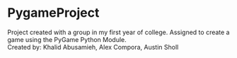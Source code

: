 # PygameProject
Project created with a group in my first year of college. Assigned to create a game using the PyGame Python Module.
<br>
Created by:
Khalid Abusamieh,
Alex Compora,
Austin Sholl
